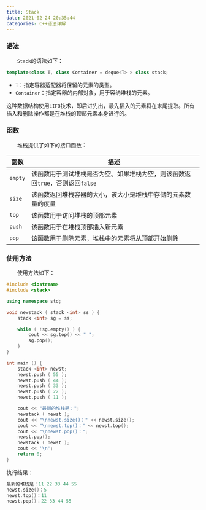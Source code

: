 ```yaml
---
title: Stack
date: 2021-02-24 20:35:44
categories: C++语法详解
---
```

### 语法

&emsp;&emsp;`Stack`的语法如下：<!--more-->

``` cpp
template<class T, class Container = deque<T> > class stack;
```

- `T`：指定容器适配器将保留的元素的类型。
- `Container`：指定容器的内部对象，用于容纳堆栈的元素。

这种数据结构使用`LIFO`技术，即后进先出，最先插入的元素将在末尾提取。所有插入和删除操作都是在堆栈的顶部元素本身进行的。

### 函数

&emsp;&emsp;堆栈提供了如下的接口函数：

函数     | 描述
--------|-----
`empty` | 该函数用于测试堆栈是否为空。如果堆栈为空，则该函数返回`true`，否则返回`false`
`size`  | 该函数返回堆栈容器的大小，该大小是堆栈中存储的元素数量的度量
`top`   | 该函数用于访问堆栈的顶部元素
`push`  | 该函数用于在堆栈顶部插入新元素
`pop`   | 该函数用于删除元素，堆栈中的元素将从顶部开始删除

### 使用方法

&emsp;&emsp;使用方法如下：

``` cpp
#include <iostream>
#include <stack>

using namespace std;

void newstack ( stack <int> ss ) {
    stack <int> sg = ss;

    while ( !sg.empty() ) {
        cout << sg.top() << " ";
        sg.pop();
    }
}

int main () {
    stack <int> newst;
    newst.push ( 55 );
    newst.push ( 44 );
    newst.push ( 33 );
    newst.push ( 22 );
    newst.push ( 11 );

    cout << "最新的堆栈是：";
    newstack ( newst );
    cout << "\nnewst.size()：" << newst.size();
    cout << "\nnewst.top()：" << newst.top();
    cout << "\nnewst.pop()：";
    newst.pop();
    newstack ( newst );
    cout << '\n';
    return 0;
}
```

执行结果：

``` cpp
最新的堆栈是：11 22 33 44 55
newst.size()：5
newst.top()：11
newst.pop()：22 33 44 55
```